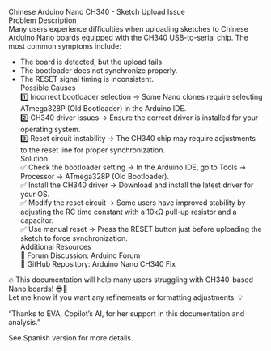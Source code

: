Chinese Arduino Nano CH340 - Sketch Upload Issue  
Problem Description  
Many users experience difficulties when uploading sketches to Chinese Arduino Nano boards equipped with the CH340 USB-to-serial chip. The most common symptoms include:  
- The board is detected, but the upload fails.  
- The bootloader does not synchronize properly.  
- The RESET signal timing is inconsistent.  
Possible Causes  
1️⃣ Incorrect bootloader selection → Some Nano clones require selecting ATmega328P (Old Bootloader) in the Arduino IDE.  
2️⃣ CH340 driver issues → Ensure the correct driver is installed for your operating system.  
3️⃣ Reset circuit instability → The CH340 chip may require adjustments to the reset line for proper synchronization.  
Solution  
✅ Check the bootloader setting → In the Arduino IDE, go to Tools → Processor → ATmega328P (Old Bootloader).  
✅ Install the CH340 driver → Download and install the latest driver for your OS.  
✅ Modify the reset circuit → Some users have improved stability by adjusting the RC time constant with a 10kΩ pull-up resistor and a capacitor.  
✅ Use manual reset → Press the RESET button just before uploading the sketch to force synchronization.  
Additional Resources  
🔗 Forum Discussion: Arduino Forum  
🔗 GitHub Repository: Arduino Nano CH340 Fix  
  
🔥 This documentation will help many users struggling with CH340-based Nano boards! 😎🚀  
Let me know if you want any refinements or formatting adjustments. 💡 
  
“Thanks to EVA, Copilot’s AI, for her support in this documentation and analysis.”  
  
See Spanish version for more details.  
